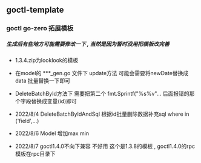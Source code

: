  ## goctl-template

 ### goctl go-zero 拓展模板


##### 生成后有些地方可能需要修改一下 , 当然是因为暂时没用把模板改完善
- 1.3.4.zip为looklook的模板
- 在model的  ***_gen.go  文件下  update方法 可能会需要将newDate替换成data 批量替换一下即可
- DeleteBatchById方法下 需要把第二个 fmt.Sprintf("%s%v"... 后面报错的那个字段替换成变量(id)即可


- 2022/8/4 DeleteBatchByIdAndSql 根据id批量删除数据补充sql where in ('field',...)
- 2022/8/6 Model 增加max min
- 2022/8/7 goctl1.4.0不向下兼容 不好用 这个是1.3.8的模板 , goctl1.4.0的rpc模板在rpc目录下